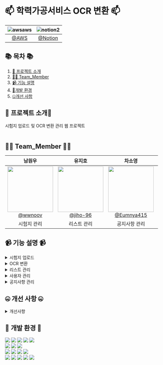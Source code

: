 
#  📫 학력가공서비스 OCR 변환 📫



<!--![256컬러](https://github.com/NovTeamProject/Team_Project/assets/145524959/3298851f-7534-4304-99b3-55106605b887)-->


<div>


| **![awsaws](https://github.com/NovTeamProject/Team_Project/assets/145963611/c33a2433-81d8-4137-88d6-c7c7c350a030)**  | **![notion2](https://github.com/NovTeamProject/Team_Project/assets/145963611/8e1e720e-e202-4ad8-9767-0befe6dcf529)** |
| :------: |  :------: |
|  [@AWS](http://13.209.215.81:8080/member/loginForm)  |   [@Notion](https://wonderful-shallot-eed.notion.site/TEAM-PROJECT-420fcc33d40f44b1bd7bcd5f0aede7c9)  |  

</div>

## 📚 목차 📚

01. [📖 프로젝트 소개](#-프로젝트-소개)
02. [🙋‍♀️ Team_Member](#%EF%B8%8F-team_member-%EF%B8%8F)
03. [📹 기능 설명](#-기능-설명-)
04. [🔨개발 환경](#-개발-환경-)
05. [🤐개선 사항](#-개선-사항-)


## 📖 프로젝트 소개📖

 시험지 업로드 및 OCR 변환 관리 웹 프로젝트 <br><br>

## 🙋‍♀️ Team_Member 🙋‍♀️

<div>

| **남원우** | **유지호** | **차소영** | **최영주** | **최지혜** | 
| :------: |  :------: | :------: | :------: | :------: | 
| [<img src="https://avatars.githubusercontent.com/u/145524959?v=4" height=150 width=150> <br/> @wwnoov](https://github.com/wwnoov) |[<img src="https://avatars.githubusercontent.com/u/145963790?v=4" height=150 width=150> <br/> @jiho-96](https://github.com/jiho-96)|[<img src="https://avatars.githubusercontent.com/u/145963611?v=4" height=150 width=150> <br/> @Eumnya415](https://github.com/Eumnya415)|[<img src="https://avatars.githubusercontent.com/u/108727190?v=4" height=150 width=150> <br/> @cyj083386](https://github.com/cyj083386)| [<img src="https://avatars.githubusercontent.com/u/145963612?v=4" height=150 width=150> <br/> @jyeeeh](https://github.com/jyeeeh) |
|시험지 관리 |리스트 관리 |공지사항 관리|OCR 기능 |사용자 관리| 

</div>



## 📹 기능 설명 📹

<details><summary>시험지 업로드</summary> 
<br/>
- 시험지등록


https://github.com/Bulsajo-project/OCRPlatform/assets/145524959/5893ba67-85f4-4947-913d-71e1f6f3e641


- 시험지 수정


https://github.com/Bulsajo-project/OCRPlatform/assets/145524959/9b38c373-2997-4c29-b488-94f1bcc98d11


- OCR작업중
 

https://github.com/Bulsajo-project/OCRPlatform/assets/145524959/76e2d57d-2e2d-40eb-982c-35bcf125cc4f


</details>

<details><summary>OCR 변환</summary>
<br/>
![image (6)](https://github.com/Bulsajo-project/OCRPlatformPublic/assets/108727190/07cf2825-8441-41ca-a751-a7923cb2139e)
 
### 1.  PDF 뷰어 기능
         1. PDF 시험지 파일 시험지 미리보기 로드
         2. 페이지 이동 가능
         3. 확대, 축소 가능

<br>
<br>
<br>
![image (5)](https://github.com/Bulsajo-project/OCRPlatformPublic/assets/108727190/01c76425-f9b2-41e6-91e7-a630ec563ab8)

### 2. 이미지 캡쳐기능
    1. 캡쳐시작시  dim 처리
    2. 마우스 UP시 우측 목록에 이미지 추가됨


<br>
<br>
<br>
![image (4)](https://github.com/Bulsajo-project/OCRPlatformPublic/assets/108727190/5e8ee7a9-d910-4658-a718-e77eed5f7add)

### 3. 수식제외 텍스트 인식
    1. 수학과목이 아닌경우, 텍스트를 인식, 결과가 병합되어 하단 출력
    2. 각 이미지별 OCR 대상 여부 지정가능
    3. 결과 편집가능

<br>
<br>
<br>
![image (3)](https://github.com/Bulsajo-project/OCRPlatformPublic/assets/108727190/9f15343a-ed4f-42f2-98c1-cccfe6f0303f)

### 4. 수식포함 텍스트 인식
    1. 수학 과목인 경우, 수식을 인식, 결과가 병합되어 하단 출력
    2. 각 이미지별 OCR 대상 여부 지정가능
    3. 결과 편집가능


<br>
<br>
<br>
</details>
 
<details><summary>리스트 관리</summary>
<br/>

 
</details>


<details><summary>사용자 관리</summary>
<br/>

1. [시스템관리 - 사용자관리] 사이트를 이용할 수 있는 계정을 관리할 수 있습니다.

 총괄관리자만 관리가능하며 [소속부서/이름/아이디/권한/사용기간/계정상태]를 확인할 수 있습니다.

![Untitled (1)](https://github.com/Bulsajo-project/OCRPlatformPublic/assets/145963612/758d2b7e-08a0-4f24-9fb5-cf1c737b5219)

1. **계정 추가**

[추가] 버튼을 클릭하면 1개의 계정을 추가할 수 있습니다.

[소속부서/이름/아이디/권한/사용기간] 은 필수로 입력해야합니다.

- 이름 : 공백/특수문자/숫자를 제외한 2~8자리
- 아이디 : 공백제외 알파벳 대소문자/숫자 3~10자리
- 사용기간 : 종료일이 시작일보다 이전일 수 없음

 사용기간은 시작일은 오늘날짜로 종료일은 오늘날짜보다 1년 뒤로 자동설정 되어있습니다.

![Untitled (2)](https://github.com/Bulsajo-project/OCRPlatformPublic/assets/145963612/f1943aa5-fc9b-4b94-919b-465e00a7aac4)

1. **비밀번호 초기화**

비밀번호 초기화 버튼 클릭 시 비밀번호 초기화 alert이 발생됩니다.

해당 계정의 비밀번호는 아이디와 동일하게 설정됩니다.

![Untitled (3)](https://github.com/Bulsajo-project/OCRPlatformPublic/assets/145963612/ca14bae0-45ca-4bce-8896-9e894c979a18)

1. **계정 삭제** 

관리-삭제 버튼 클릭 시 계정상태가 비활성화로 변경되며 해당 계정은 로그인이 불가합니다.

![Untitled (4)](https://github.com/Bulsajo-project/OCRPlatformPublic/assets/145963612/2d7c2b95-ae78-4622-8cfe-09ebc892fe2e)

1. **계정 검색**

검색조건은 [이름/아이디] 2개로 나뉘어져있으며 검색 시 해당하는 계정 리스트만 확인이 가능합니다.

![Untitled (5)](https://github.com/Bulsajo-project/OCRPlatformPublic/assets/145963612/4f88327e-27d7-4971-85cd-24ea4319af7c)


</details>


<details><summary>공지사항 관리</summary>
<br/>
 
### 1. 게시글 작성
 
![스크린샷 2024-03-23 212756](https://github.com/Bulsajo-project/OCRPlatform/assets/145963611/b9596187-405d-477d-a4ca-fcbd0c2d77da)

* 오직 '총괄 관리자' 만이 게시글 작성 권한을 가집니다.
* 제목은 50자 이내, 내용은 500자 이내로 작성이 가능합니다.

<br>
<br>
<br>

### 2. 게시글 목록 보기

![스크린샷 2024-03-24 221637](https://github.com/Bulsajo-project/OCRPlatform/assets/145963611/51db2346-f52c-417b-b818-200541fe18b3)

* 게시판 목록은 모든 권한의 사용자가 접근 가능합니다.
* '글쓰기' 기능은 '총괄 관리자'로 로그인 했을 시에만 접근 가능합니다.
* 목록은 한 페이지당 10개의 게시글을 표시하는 페이징 기능이 있습니다.
* 게시글을 클릭하면 상세보기 창으로 이동합니다.

<br>
<br>

![스크린샷 2024-03-22 211526](https://github.com/Bulsajo-project/OCRPlatform/assets/145963611/9ae1540c-f13c-410c-a8c0-d87d4c5fff7c)

* 등록된 게시물이 없으면 문구가 표시됩니다.

<br>
<br>
<br>

### 3. 게시글 상세보기 및 수정, 삭제

![스크린샷 2024-03-23 212810](https://github.com/Bulsajo-project/OCRPlatform/assets/145963611/4ae47db9-5dc7-4408-bde8-8563574b9526)

* 상세 보기 시 '수정', '삭제' 기능은 '총괄 관리자'로 로그인 했을 시에만 접근 가능합니다.
* '수정', '삭제', '목록' 버튼을 누르면 'alert' 팝업이 표시됩니다.

<br>
<br>
<br>

 
### 4. 게시글 검색 기능

![2024-03-23 21 29 21](https://github.com/Bulsajo-project/OCRPlatform/assets/145963611/4b905493-6555-4542-818b-063d37b27559)

* 사용자는 '전체', '제목', '내용'의 세 가지의 조건 중 선택하여 키워드를 입력해서 검색할 수 있습니다.

<br>
<br>

![스크린샷 2024-03-24 234532](https://github.com/Bulsajo-project/OCRPlatform/assets/145963611/bdd7d5f8-513e-458d-8667-742345a9b3f2)

* 검색 시 키워드에 맞는 게시물이 없으면 목록에 알림 문구가 표시됩니다.

<br>
<br>
<br>

</details>





## 🤐 개선 사항 🤐

<details><summary>개선사항</summary>
<br/>



</details>

## 🔨 개발 환경 🔨
<div>
<img src="https://img.shields.io/badge/JAVA-C01818?style=flat-square&logo=coffeescript&logoColor=white" />
<img src="https://img.shields.io/badge/HTML5-E34F26?style=flat-square&logo=HTML5&logoColor=fff"/>
<img src="https://img.shields.io/badge/JavaScript-F7DF1E?style=flat-square&logo=JavaScript&logoColor=000"/>
<img src="https://img.shields.io/badge/spring-6DB33F?style=flat&logo=spring&logoColor=white" />
<img src="https://img.shields.io/badge/Springboot-6DB33F?style=flat&logo=springboot&logoColor=white"/>	
<br>  
<img src="https://img.shields.io/badge/amazonaws-232F3E?style=flat-square&logo=amazonaws&logoColor=white" />
<img src="https://img.shields.io/badge/amazonrds-527FFF?style=flat-square&logo=amazonrds&logoColor=white" />
<img src="https://img.shields.io/badge/amazonec2-FF9900?style=flat-square&logo=amazonec2&logoColor=white" />

<br>
<img src="https://img.shields.io/badge/jquery-0769AD?style=flat&logo=jquery&logoColor=white"/>
<img src="https://img.shields.io/badge/CSS3-1572B6?style=flat-square&logo=CSS3&logoColor=fff"/>
<img src="https://img.shields.io/badge/MariaDB-003545?style=flat&logo=MariaDB&logoColor=white" />
<img src="https://img.shields.io/badge/Mybatis-000000?style=flat&logo=Fluentd&logoColor=white"/>
<br>

<img src="https://img.shields.io/badge/IntelliJ-000000?style=flat-square&logo=intellijidea&logoColor=white" />
<img src="https://img.shields.io/badge/Slack-4A154B?style=flat-square&logo=slack&logoColor=white" />
<img src="https://img.shields.io/badge/notion-000000?style=flat-square&logo=notion&logoColor=blue" />  
<img src="https://img.shields.io/badge/GitHub-181717?style=flat-square&logo=GitHub&logoColor=white" />
<img src="https://img.shields.io/badge/Git-F05032?style=flat-square&logo=git&logoColor=white" />

</div>



